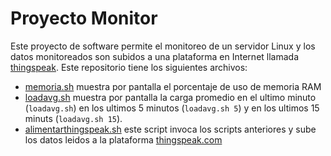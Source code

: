 # Proyecto Monitor

Este proyecto de software permite el monitoreo de un servidor Linux y los datos monitoreados son subidos a una plataforma en Internet llamada [thingspeak](https://thingspeak.com).
Este repositorio tiene los siguientes archivos:

* [memoria.sh](memoria.sh) muestra por pantalla el porcentaje de uso de memoria RAM
* [loadavg.sh](loadavg.sh) muestra por pantalla la carga promedio en el ultimo minuto (`loadavg.sh`) en los ultimos 5 minutos (`loadavg.sh 5`) y en los ultimos 15 minuts (`loadavg.sh 15`).
* [alimentarthingspeak.sh](alimentarthingspeak.sh) este script invoca los scripts anteriores y sube los datos leidos a la plataforma [thingspeak.com](https://thingspeak.com)
